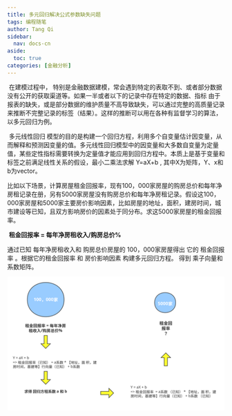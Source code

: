 ```yaml
---
title: 多元回归解决公式参数缺失问题
tags: 编程随笔
author: Tang Qi
sidebar:
  nav: docs-cn
aside:
  toc: true
categories: [金融分析]
---
```


​	在建模过程中， 特别是金融数据建模，常会遇到特定的表取不到、或者部分数据没有公开的获取渠道等。如果一半或者以下的记录中存在特定的数据、指标 由于报表的缺失，或是部分数据的维护质量不高导致缺失，可以通过完整的高质量记录 来推断不完整记录的标签（结果）。这样的推断可以用在各种有监督学习的算法，以多元回归为例。

<!--more-->

​	多元线性回归 模型的目的是构建一个回归方程，利用多个自变量估计因变量，从而解释和预测因变量的值。多元线性回归模型中的因变量和大多数自变量为定量值，某些定性指标需要转换为定量值才能应用到回归方程中。本质上是基于变量和标签之前满足线性关系的假设，最小二乘法求解 Y=aX+b , 其中X为矩阵，Y、x和b为vector。

​	比如以下场景，计算房屋租金回报率，现有100，000家房屋的购房总价和每年净房租记录在册，另有5000家房屋没有购房总价和每年净房租记录。假设这100，000家房屋和5000家主要房价影响因素，比如房屋的地址，面积，建房时间，城市建设等已知，且双方影响房价的因素处于同分布。求这5000家房屋的租金回报率。


​																**租金回报率 = 每年净房租收入/购房总价%**


通过已知 每年净房租收入和 购房总价房屋的 100，000家房屋得出 它的 租金回报率 。根据它的租金回报率 和 房价影响因素 构建多元回归方程。 得到 乘子向量和系数矩阵。

![Genetic algorithm](https://github.com/iqgnat/iqgnat.github.io/raw/master/assets/images/2020-07-19-Multiple%20Regression.md/processforMR.svg)









 












